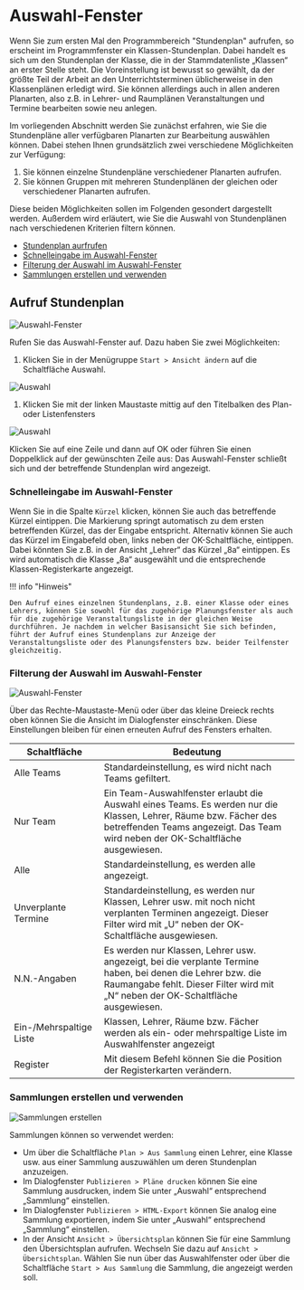 # Auswahl-Fenster

Wenn Sie zum ersten Mal den Programmbereich "Stundenplan" aufrufen, so erscheint im Programmfenster ein Klassen-Stundenplan. Dabei handelt es sich um den Stundenplan der Klasse, die in der Stammdatenliste „Klassen“ an erster Stelle steht.
Die Voreinstellung ist bewusst so gewählt, da der größte Teil der Arbeit an den Unterrichtsterminen üblicherweise in den Klassenplänen erledigt wird. Sie können allerdings auch in allen anderen Planarten, also z.B. in Lehrer- und Raumplänen Veranstaltungen und Termine bearbeiten sowie neu anlegen.

Im vorliegenden Abschnitt werden Sie zunächst erfahren, wie Sie die Stundenpläne aller verfügbaren Planarten zur Bearbeitung auswählen können. Dabei stehen Ihnen grundsätzlich zwei verschiedene Möglichkeiten zur Verfügung:

1. Sie können einzelne Stundenpläne verschiedener Planarten aufrufen.
2. Sie können Gruppen mit mehreren Stundenplänen der gleichen oder verschiedener Planarten
aufrufen.

Diese beiden Möglichkeiten sollen im Folgenden gesondert dargestellt werden. Außerdem wird erläutert, wie Sie die Auswahl von Stundenplänen nach verschiedenen Kriterien filtern können.

* [Stundenplan aurfrufen](/davinci-stundenplan/stundenplan-erstellen/das-auswahl-fenster/aufruf-stundenplan.md)
* [Schnelleingabe im Auswahl-Fenster](/davinci-stundenplan/stundenplan-erstellen/das-auswahl-fenster/schnelleingabe-im-auswahl-fenster.md)
* [Filterung der Auswahl im Auswahl-Fenster](/davinci-stundenplan/stundenplan-erstellen/das-auswahl-fenster/filterung-der-auswahl-im-auswahl-fenster.md)
* [Sammlungen erstellen und verwenden](/davinci-stundenplan/stundenplan-erstellen/das-auswahl-fenster/sammlungen-erstellen-und-verwenden.md)

## Aufruf Stundenplan

![Auswahl-Fenster](/assets/images/Auswalfenster.png)

Rufen Sie das Auswahl-Fenster auf. Dazu haben Sie zwei Möglichkeiten:

1. Klicken Sie in der Menügruppe `Start > Ansicht ändern` auf die Schaltfläche Auswahl.

![Auswahl](/assets/images/Auswalfenster01.png)

1. Klicken Sie mit der linken Maustaste mittig auf den Titelbalken des Plan- oder Listenfensters

![Auswahl](/assets/images/Auswalfenster02.png)

Klicken Sie auf eine Zeile und dann auf OK oder führen Sie einen Doppelklick auf der gewünschten
Zeile aus: Das Auswahl-Fenster schließt sich und der betreffende Stundenplan wird angezeigt.

### Schnelleingabe im Auswahl-Fenster

Wenn Sie in die Spalte ``Kürzel`` klicken, können Sie auch das betreffende Kürzel eintippen. Die Markierung springt automatisch zu dem ersten betreffenden Kürzel, das der Eingabe entspricht. Alternativ können Sie auch das Kürzel im Eingabefeld oben, links neben der OK-Schaltfläche, eintippen. Dabei könnten Sie z.B. in der Ansicht „Lehrer“ das Kürzel „8a“ eintippen. Es wird automatisch die Klasse „8a“ ausgewählt und die entsprechende Klassen-Registerkarte angezeigt.

!!! info "Hinweis"

    Den Aufruf eines einzelnen Stundenplans, z.B. einer Klasse oder eines Lehrers, können Sie sowohl für das zugehörige Planungsfenster als auch für die zugehörige Veranstaltungsliste in der gleichen Weise durchführen. Je nachdem in welcher Basisansicht Sie sich befinden, führt der Aufruf eines Stundenplans zur Anzeige der Veranstaltungsliste oder des Planungsfensters bzw. beider Teilfenster gleichzeitig. 

### Filterung der Auswahl im Auswahl-Fenster

![Auswahl-Fenster](/assets/images/Auswalfenster03.png)

Über das Rechte-Maustaste-Menü oder über das kleine Dreieck rechts oben können Sie die Ansicht im Dialogfenster einschränken. Diese Einstellungen bleiben für einen erneuten Aufruf des Fensters erhalten.

Schaltfläche | Bedeutung
-|-
Alle Teams |Standardeinstellung, es wird nicht nach Teams gefiltert.
Nur Team |Ein Team-Auswahlfenster erlaubt die Auswahl eines Teams. Es werden nur die Klassen, Lehrer, Räume bzw. Fächer des betreffenden Teams angezeigt. Das Team wird neben der OK-Schaltfläche ausgewiesen.
Alle |Standardeinstellung, es werden alle angezeigt.
Unverplante Termine |Standardeinstellung, es werden nur Klassen, Lehrer usw. mit noch nicht verplanten Terminen angezeigt. Dieser Filter wird mit „U“ neben der OK-Schaltfläche ausgewiesen.
N.N.-Angaben |Es werden nur Klassen, Lehrer usw. angezeigt, bei die verplante Termine haben, bei denen die Lehrer bzw. die Raumangabe fehlt. Dieser Filter wird mit „N“ neben der OK-Schaltfläche ausgewiesen.
Ein-/Mehrspaltige Liste | Klassen, Lehrer, Räume bzw. Fächer werden als ein- oder mehrspaltige Liste im Auswahlfenster angezeigt
Register |Mit diesem Befehl können Sie die Position der Registerkarten verändern.

### Sammlungen erstellen und verwenden

![Sammlungen erstellen](/assets/images/Sammlung.png)

Sammlungen können so verwendet werden:

* Um über die Schaltfläche `Plan > Aus Sammlung` einen Lehrer, eine Klasse usw. aus einer Sammlung auszuwählen um deren Stundenplan anzuzeigen.
* Im Dialogfenster `Publizieren > Pläne drucken` können Sie eine Sammlung ausdrucken, indem Sie
unter „Auswahl“ entsprechend „Sammlung“ einstellen.
* Im Dialogfenster `Publizieren > HTML-Export` können Sie analog eine Sammlung exportieren,
indem Sie unter „Auswahl“ entsprechend „Sammlung“ einstellen.
* In der Ansicht `Ansicht > Übersichtsplan` können Sie für eine Sammlung den Übersichtsplan
aufrufen. Wechseln Sie dazu auf `Ansicht > Übersichtsplan`. Wählen Sie nun über das Auswahlfenster oder über die Schaltfläche `Start > Aus Sammlung` die Sammlung, die angezeigt werden soll.
